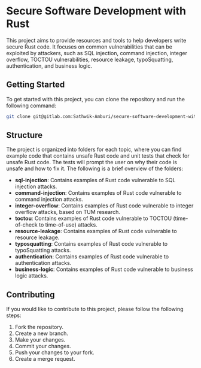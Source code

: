 # Secure Software Development with Rust

This project aims to provide resources and tools to help developers write secure Rust code. It focuses on common vulnerabilities that can be exploited by attackers, such as SQL injection, command injection, integer overflow, TOCTOU vulnerabilities, resource leakage, typoSquatting, authentication, and business logic.

## Getting Started

To get started with this project, you can clone the repository and run the following command:

```bash
git clone git@gitlab.com:Sathwik-Amburi/secure-software-development-with-rust.git
```

## Structure

The project is organized into folders for each topic, where you can find example code that contains unsafe Rust code and unit tests that check for unsafe Rust code. The tests will prompt the user on why their code is unsafe and how to fix it. The following is a brief overview of the folders:

- **sql-injection**: Contains examples of Rust code vulnerable to SQL injection attacks.
- **command-injection**: Contains examples of Rust code vulnerable to command injection attacks.
- **integer-overflow**: Contains examples of Rust code vulnerable to integer overflow attacks, based on TUM research.
- **toctou**: Contains examples of Rust code vulnerable to TOCTOU (time-of-check to time-of-use) attacks.
- **resource-leakage**: Contains examples of Rust code vulnerable to resource leakage.
- **typosquatting**: Contains examples of Rust code vulnerable to typoSquatting attacks.
- **authentication**: Contains examples of Rust code vulnerable to authentication attacks.
- **business-logic**: Contains examples of Rust code vulnerable to business logic attacks.

## Contributing

If you would like to contribute to this project, please follow the following steps:

1. Fork the repository.
2. Create a new branch.
3. Make your changes.
4. Commit your changes.
5. Push your changes to your fork.
6. Create a merge request.
